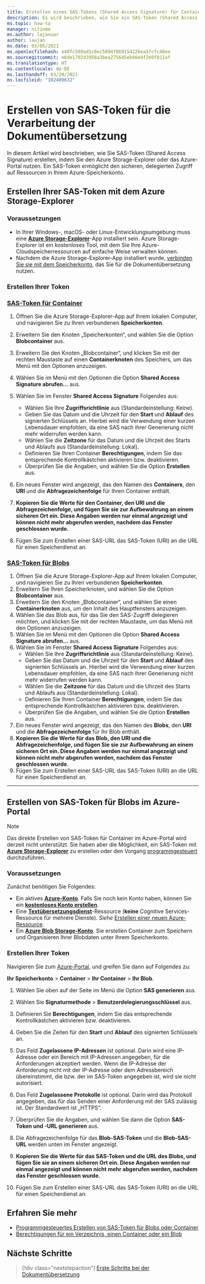 ```yaml
---
title: Erstellen eines SAS-Tokens (Shared Access Signature) für Container und Blobs mit Microsoft Azure Storage-Explorer
description: Es wird beschrieben, wie Sie ein SAS-Token (Shared Access Signature) für Container und Blobs erstellen, indem Sie Microsoft Azure Storage-Explorer und das Azure-Portal verwenden.
ms.topic: how-to
manager: nitinme
ms.author: lajanuar
author: laujan
ms.date: 03/05/2021
ms.openlocfilehash: e40fc569ad1c8ec5894f06915422bea37cfc40ee
ms.sourcegitcommit: e6de1702d3958a3bea275645eb46e4f2e0f011af
ms.translationtype: HT
ms.contentlocale: de-DE
ms.lasthandoff: 03/20/2021
ms.locfileid: "102489632"
---
```

# <a name="create-sas-tokens-for-document-translation-processing"></a>Erstellen von SAS-Token für die Verarbeitung der Dokumentübersetzung

In diesem Artikel wird beschrieben, wie Sie SAS-Token (Shared Access Signature) erstellen, indem Sie den Azure Storage-Explorer oder das Azure-Portal nutzen. Ein SAS-Token ermöglicht den sicheren, delegierten Zugriff auf Ressourcen in Ihrem Azure-Speicherkonto.

## <a name="create-your-sas-tokens-with-azure-storage-explorer"></a>Erstellen Ihrer SAS-Token mit dem Azure Storage-Explorer

### <a name="prerequisites"></a>Voraussetzungen

* In Ihrer Windows-, macOS- oder Linux-Entwicklungsumgebung muss eine [**Azure Storage-Explorer**](../../../vs-azure-tools-storage-manage-with-storage-explorer.md)-App installiert sein. Azure Storage-Explorer ist ein kostenloses Tool, mit dem Sie Ihre Azure-Cloudspeicherressourcen auf einfache Weise verwalten können.
* Nachdem die Azure Storage-Explorer-App installiert wurde, [verbinden Sie sie mit dem Speicherkonto](../../../vs-azure-tools-storage-manage-with-storage-explorer.md?tabs=windows#connect-to-a-storage-account-or-service), das Sie für die Dokumentübersetzung nutzen.

### <a name="create-your-tokens"></a>Erstellen Ihrer Token

### <a name="sas-tokens-for-containers"></a>[SAS-Token für Container](#tab/Containers)

1. Öffnen Sie die Azure Storage-Explorer-App auf Ihrem lokalen Computer, und navigieren Sie zu Ihren verbundenen **Speicherkonten**.
1. Erweitern Sie den Knoten „Speicherkonten“, und wählen Sie die Option **Blobcontainer** aus.
1. Erweitern Sie den Knoten „Blobcontainer“, und klicken Sie mit der rechten Maustaste auf einen **Containerknoten** des Speichers, um das Menü mit den Optionen anzuzeigen.
1. Wählen Sie im Menü mit den Optionen die Option **Shared Access Signature abrufen...** aus.
1. Wählen Sie im Fenster **Shared Access Signature** Folgendes aus:
    * Wählen Sie Ihre **Zugriffsrichtlinie** aus (Standardeinstellung: Keine).
    * Geben Sie das Datum und die Uhrzeit für den **Start** und **Ablauf** des signierten Schlüssels an. Hierbei wird die Verwendung einer kurzen Lebensdauer empfohlen, da eine SAS nach ihrer Generierung nicht mehr widerrufen werden kann.
    * Wählen Sie die **Zeitzone** für das Datum und die Uhrzeit des Starts und Ablaufs aus (Standardeinstellung: Lokal).
    * Definieren Sie Ihren Container **Berechtigungen**, indem Sie das entsprechende Kontrollkästchen aktivieren bzw. deaktivieren.
    * Überprüfen Sie die Angaben, und wählen Sie die Option **Erstellen** aus.

1. Ein neues Fenster wird angezeigt, das den Namen des **Containers**, den **URI** und die **Abfragezeichenfolge** für Ihren Container enthält.  
1. **Kopieren Sie die Werte für den Container, den URI und die Abfragezeichenfolge, und fügen Sie sie zur Aufbewahrung an einem sicheren Ort ein. Diese Angaben werden nur einmal angezeigt und können nicht mehr abgerufen werden, nachdem das Fenster geschlossen wurde.**
1. Fügen Sie zum Erstellen einer SAS-URL das SAS-Token (URI) an die URL für einen Speicherdienst an.

### <a name="sas-tokens-for-blobs"></a>[SAS-Token für Blobs](#tab/blobs)

1. Öffnen Sie die Azure Storage-Explorer-App auf Ihrem lokalen Computer, und navigieren Sie zu Ihren verbundenen **Speicherkonten**.
1. Erweitern Sie Ihren Speicherknoten, und wählen Sie die Option **Blobcontainer** aus.
1. Erweitern Sie den Knoten „Blobcontainer“, und wählen Sie einen **Containerknoten** aus, um den Inhalt des Hauptfensters anzuzeigen.
1. Wählen Sie das Blob aus, für das Sie den SAS-Zugriff delegieren möchten, und klicken Sie mit der rechten Maustaste, um das Menü mit den Optionen anzuzeigen.
1. Wählen Sie im Menü mit den Optionen die Option **Shared Access Signature abrufen...** aus.
1. Wählen Sie im Fenster **Shared Access Signature** Folgendes aus:
    * Wählen Sie Ihre **Zugriffsrichtlinie** aus (Standardeinstellung: Keine).
    * Geben Sie das Datum und die Uhrzeit für den **Start** und **Ablauf** des signierten Schlüssels an. Hierbei wird die Verwendung einer kurzen Lebensdauer empfohlen, da eine SAS nach ihrer Generierung nicht mehr widerrufen werden kann.
    * Wählen Sie die **Zeitzone** für das Datum und die Uhrzeit des Starts und Ablaufs aus (Standardeinstellung: Lokal).
    * Definieren Sie Ihren Container **Berechtigungen**, indem Sie das entsprechende Kontrollkästchen aktivieren bzw. deaktivieren.
    * Überprüfen Sie die Angaben, und wählen Sie die Option **Erstellen** aus.
1. Ein neues Fenster wird angezeigt, das den Namen des **Blobs**, den **URI** und die **Abfragezeichenfolge** für Ihr Blob enthält.  
1. **Kopieren Sie die Werte für das Blob, den URI und die Abfragezeichenfolge, und fügen Sie sie zur Aufbewahrung an einem sicheren Ort ein. Diese Angaben werden nur einmal angezeigt und können nicht mehr abgerufen werden, nachdem das Fenster geschlossen wurde.**
1. Fügen Sie zum Erstellen einer SAS-URL das SAS-Token (URI) an die URL für einen Speicherdienst an.

---

## <a name="create-sas-tokens-for-blobs-in-the-azure-portal"></a>Erstellen von SAS-Token für Blobs im Azure-Portal

> [!NOTE]
> Das direkte Erstellen von SAS-Token für Container im Azure-Portal wird derzeit nicht unterstützt. Sie haben aber die Möglichkeit, ein SAS-Token mit [**Azure Storage-Explorer**](#create-your-sas-tokens-with-azure-storage-explorer) zu erstellen oder den Vorgang [programmgesteuert](../../../storage/blobs/sas-service-create.md) durchzuführen.

<!-- markdownlint-disable MD024 -->
### <a name="prerequisites"></a>Voraussetzungen

Zunächst benötigen Sie Folgendes:

* Ein aktives [**Azure-Konto**](https://azure.microsoft.com/free/cognitive-services/).  Falls Sie noch kein Konto haben, können Sie ein [**kostenloses Konto erstellen**](https://azure.microsoft.com/free/).
* Eine [**Textübersetzungsdienst**](https://ms.portal.azure.com/#create/Microsoft)-Ressource (**keine** Cognitive Services-Ressource für mehrere Dienste).  *Siehe* [Erstellen einer neuen Azure-Ressource](../../cognitive-services-apis-create-account.md#create-a-new-azure-cognitive-services-resource).  
* Ein [**Azure Blob Storage-Konto**](https://ms.portal.azure.com/#create/Microsoft.StorageAccount-ARM). Sie erstellen Container zum Speichern und Organisieren Ihrer Blobdaten unter Ihrem Speicherkonto.

### <a name="create-your-tokens"></a>Erstellen Ihrer Token

Navigieren Sie zum [Azure-Portal](https://ms.portal.azure.com/#home), und greifen Sie dann auf Folgendes zu:  

 **Ihr Speicherkonto** > **Container** > **Ihr Container** > **Ihr Blob**.

1. Wählen Sie oben auf der Seite im Menü die Option **SAS generieren** aus.

1. Wählen Sie **Signaturmethode** > **Benutzerdelegierungsschlüssel** aus.

1. Definieren Sie **Berechtigungen**, indem Sie das entsprechende Kontrollkästchen aktivieren bzw. deaktivieren.

1. Geben Sie die Zeiten für den **Start** und **Ablauf** des signierten Schlüssels an.

1. Das Feld **Zugelassene IP-Adressen** ist optional. Darin wird eine IP-Adresse oder ein Bereich mit IP-Adressen angegeben, für die Anforderungen akzeptiert werden. Wenn die IP-Adresse der Anforderung nicht mit der IP-Adresse oder dem Adressbereich übereinstimmt, die bzw. der im SAS-Token angegeben ist, wird sie nicht autorisiert.

1. Das Feld **Zugelassene Protokolle** ist optional. Darin wird das Protokoll angegeben, das für das Senden einer Anforderung mit der SAS zulässig ist. Der Standardwert ist „HTTPS“.

1. Überprüfen Sie die Angaben, und wählen Sie dann die Option **SAS-Token und -URL generieren** aus.

1. Die Abfragezeichenfolge für das **Blob-SAS-Token** und die **Blob-SAS-URL** werden unten im Fenster angezeigt.  

1. **Kopieren Sie die Werte für das SAS-Token und die URL des Blobs, und fügen Sie sie an einem sicheren Ort ein. Diese Angaben werden nur einmal angezeigt und können nicht mehr abgerufen werden, nachdem das Fenster geschlossen wurde.**

1. Fügen Sie zum Erstellen einer SAS-URL das SAS-Token (URI) an die URL für einen Speicherdienst an.

## <a name="learn-more"></a>Erfahren Sie mehr

* [Programmgesteuertes Erstellen von SAS-Token für Blobs oder Container](../../../storage/blobs/sas-service-create.md)
* [Berechtigungen für ein Verzeichnis, einen Container oder ein Blob](/rest/api/storageservices/create-service-sas#permissions-for-a-directory-container-or-blob)

## <a name="next-steps"></a>Nächste Schritte

> [!div class="nextstepaction"]
> [Erste Schritte bei der Dokumentübersetzung](get-started-with-document-translation.md)
>
>